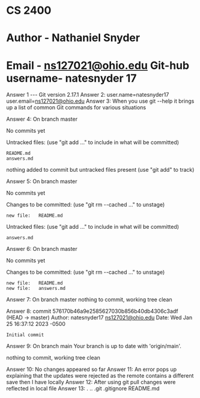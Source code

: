 # CS 2400
# Author - Nathaniel Snyder
# Email - ns127021@ohio.edu  Git-hub username- natesnyder 17

 Answer 1 --- Git version 2.17.1
 Answer 2: user.name=natesnyder17
           user.email=ns127021@ohio.edu
 Answer 3: When you use git --help it brings up a list of common Git commands for various situations

 Answer 4: On branch master

 No commits yet

 Untracked files:
  (use "git add <file>..." to include in what will be committed)

	README.md
	answers.md

nothing added to commit but untracked files present (use "git add" to track)

Answer 5: On branch master

No commits yet

Changes to be committed:
  (use "git rm --cached <file>..." to unstage)

	new file:   README.md

Untracked files:
  (use "git add <file>..." to include in what will be committed)

	answers.md

Answer 6: On branch master

No commits yet

Changes to be committed:
  (use "git rm --cached <file>..." to unstage)

	new file:   README.md
	new file:   answers.md

Answer 7: On branch master
nothing to commit, working tree clean

Answer 8: commit 576170b46a9e2585627030b856b40db4306c3adf (HEAD -> master)
Author: natesnyder17 <ns127021@ohio.edu>
Date:   Wed Jan 25 16:37:12 2023 -0500

    Initial commit

Answer 9: 
On branch main
Your branch is up to date with 'origin/main'.

nothing to commit, working tree clean

Answer 10: No changes appeared so far
Answer 11: An error pops up explaining that the updates were rejected as the remote contains a different save then I have locally 
Answer 12: After using git pull changes were reflected in local file
Answer 13: .  ..  .git  .gitignore  README.md
